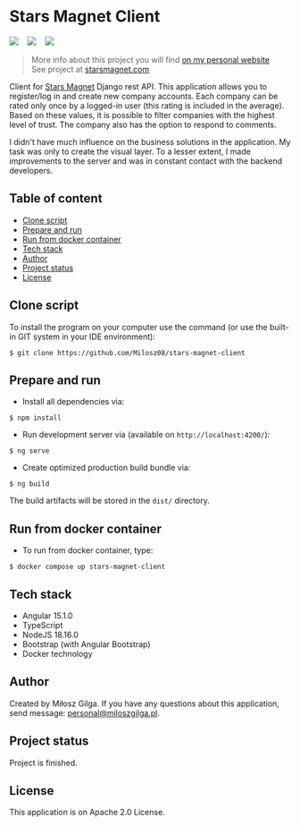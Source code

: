 # Stars Magnet Client

![](https://img.shields.io/badge/Made%20in-Angular%2015.1.0-1abc.svg)
&nbsp;&nbsp;
![](https://img.shields.io/badge/Using%20-Node%2018.16.0-green.svg)
&nbsp;&nbsp;
![](https://img.shields.io/badge/Packages%20manager-npm-brown.svg)
&nbsp;&nbsp;

> More info about this project you will find [on my personal website](https://miloszgilga.pl/project/stars-magnet-client)
> <br>
> See project at [starsmagnet.com](https://starsmagnet.com)

Client for [Stars Magnet](https://github.com/Lettulouz/StarsMagnet) Django rest API. This application allows you to register/log in and create
new company accounts. Each company can be rated only once by a logged-in user (this rating is included in the average). Based on these values,
it is possible to filter companies with the highest level of trust. The company also has the option to respond to comments.

I didn't have much influence on the business solutions in the application. My task was only to create the visual layer. To a lesser extent,
I made improvements to the server and was in constant contact with the backend developers.

## Table of content
* [Clone script](#clone-script)
* [Prepare and run](#prepare-and-run)
* [Run from docker container](#run-from-docker-container)
* [Tech stack](#tech-stack)
* [Author](#author)
* [Project status](#project-status)
* [License](#license)

<a name="clone-script"></a>
## Clone script
To install the program on your computer use the command (or use the built-in GIT system in your IDE environment):
```
$ git clone https://github.com/Milosz08/stars-magnet-client
```

<a name="prepare-and-run"></a>
## Prepare and run
* Install all dependencies via:
```
$ npm install
```
* Run development server via (available on `http://localhost:4200/`):
```
$ ng serve
```
* Create optimized production build bundle via:
```
$ ng build
```
The build artifacts will be stored in the `dist/` directory.

<a name="run-from-docker-container"></a>
## Run from docker container
* To run from docker container, type:
```
$ docker compose up stars-magnet-client
```

<a name="tech-stack"></a>
## Tech stack
* Angular 15.1.0
* TypeScript
* NodeJS 18.16.0
* Bootstrap (with Angular Bootstrap)
* Docker technology

<a name="author"></a>
## Author
Created by Miłosz Gilga. If you have any questions about this application, send message: [personal@miloszgilga.pl](mailto:personal@miloszgilga.pl).

<a name="project-status"></a>
## Project status
Project is finished.

<a name="license"></a>
## License
This application is on Apache 2.0 License.
